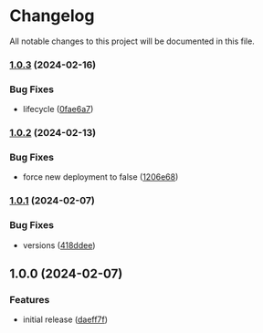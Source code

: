 # Changelog

All notable changes to this project will be documented in this file.

### [1.0.3](https://github.com/finisterra-io/terraform-aws-ecs/compare/v1.0.2...v1.0.3) (2024-02-16)


### Bug Fixes

* lifecycle ([0fae6a7](https://github.com/finisterra-io/terraform-aws-ecs/commit/0fae6a75a1361d83fb2e6abeccdc55c254588a8b))

### [1.0.2](https://github.com/finisterra-io/terraform-aws-ecs/compare/v1.0.1...v1.0.2) (2024-02-13)


### Bug Fixes

* force new deployment to false ([1206e68](https://github.com/finisterra-io/terraform-aws-ecs/commit/1206e6864231fe7f4b3b34c2fc53032ddb3b090a))

### [1.0.1](https://github.com/finisterra-io/terraform-aws-ecs/compare/v1.0.0...v1.0.1) (2024-02-07)


### Bug Fixes

* versions ([418ddee](https://github.com/finisterra-io/terraform-aws-ecs/commit/418ddee5fbe39f3988547f1f0b967102f7f95c40))

## 1.0.0 (2024-02-07)


### Features

* initial release ([daeff7f](https://github.com/finisterra-io/terraform-aws-ecs/commit/daeff7ffa9f6eec0324b37e803220d42ab1e9e75))
